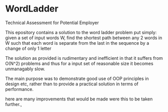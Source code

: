 # WordLadder
Technical Assessment for Potential Employer

This epository contains a solution to the word ladder problem put simply:
given a set of input words W, 
find the shortest path between any 2 words in W 
such that each word is separate from the last in the sequence by a change of only 1 letter

The solution as provided is rudimentary and inefficient in that it suffers from O(N^2) problems
and thus for a input set of reasonable size it becomes unmanagably slow. 

The main purpose was to demonstrate good use of OOP principles in design etc, rather than
to provide a practical solution in terms of performance. 

here are many improvements that would be made were this to be taken further., 
